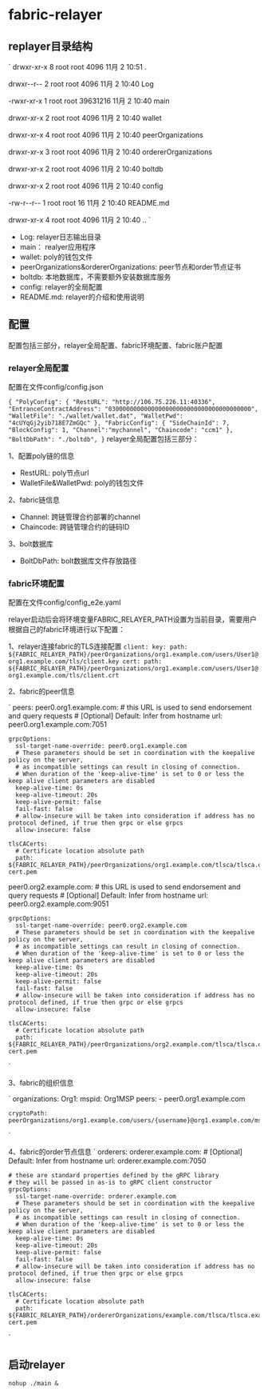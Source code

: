 # fabric-relayer

## replayer目录结构
`
drwxr-xr-x 8 root root     4096 11月  2 10:51 .

drwxr--r-- 2 root root     4096 11月  2 10:40 Log

-rwxr-xr-x 1 root root 39631216 11月  2 10:40 main

drwxr-xr-x 2 root root     4096 11月  2 10:40 wallet

drwxr-xr-x 4 root root     4096 11月  2 10:40 peerOrganizations

drwxr-xr-x 3 root root     4096 11月  2 10:40 ordererOrganizations

drwxr-xr-x 2 root root     4096 11月  2 10:40 boltdb

drwxr-xr-x 2 root root     4096 11月  2 10:40 config

-rw-r--r-- 1 root root       16 11月  2 10:40 README.md

drwxr-xr-x 4 root root     4096 11月  2 10:40 ..
`
+ Log: relayer日志输出目录
+ main： realyer应用程序
+ wallet: poly的钱包文件
+ peerOrganizations&ordererOrganizations: peer节点和order节点证书
+ boltdb: 本地数据库，不需要额外安装数据库服务
+ config: relayer的全局配置
+ README.md: relayer的介绍和使用说明

## 配置

配置包括三部分，relayer全局配置、fabric环境配置、fabric账户配置

### relayer全局配置

配置在文件config/config.json

`
{
  "PolyConfig": {
    "RestURL": "http://106.75.226.11:40336",
    "EntranceContractAddress": "0300000000000000000000000000000000000000",
    "WalletFile": "./wallet/wallet.dat",
    "WalletPwd": "4cUYqGj2yib718E7ZmGQc"
  },
  "FabricConfig": {
    "SideChainId": 7,
    "BlockConfig": 1,
    "Channel":"mychannel",
    "Chaincode": "ccm1"
  },
  "BoltDbPath": "./boltdb",
}
`
relayer全局配置包括三部分：

1、配置poly链的信息

+ RestURL: poly节点url
+ WalletFile&WalletPwd: poly的钱包文件

2、fabric链信息

+ Channel: 跨链管理合约部署的channel
+ Chaincode: 跨链管理合约的链码ID

3、bolt数据库
+ BoltDbPath: bolt数据库文件存放路径

### fabric环境配置

配置在文件config/config_e2e.yaml

relayer启动后会将环境变量FABRIC_RELAYER_PATH设置为当前目录，需要用户根据自己的fabric环境进行以下配置：

1、relayer连接fabric的TLS连接配置
`
    client:
      key:
        path: ${FABRIC_RELAYER_PATH}/peerOrganizations/org1.example.com/users/User1@org1.example.com/tls/client.key
      cert:
        path: ${FABRIC_RELAYER_PATH}/peerOrganizations/org1.example.com/users/User1@org1.example.com/tls/client.crt
`

2、fabric的peer信息

`
peers:
  peer0.org1.example.com:
    # this URL is used to send endorsement and query requests
    # [Optional] Default: Infer from hostname
    url: peer0.org1.example.com:7051

    grpcOptions:
      ssl-target-name-override: peer0.org1.example.com
      # These parameters should be set in coordination with the keepalive policy on the server,
      # as incompatible settings can result in closing of connection.
      # When duration of the 'keep-alive-time' is set to 0 or less the keep alive client parameters are disabled
      keep-alive-time: 0s
      keep-alive-timeout: 20s
      keep-alive-permit: false
      fail-fast: false
      # allow-insecure will be taken into consideration if address has no protocol defined, if true then grpc or else grpcs
      allow-insecure: false

    tlsCACerts:
      # Certificate location absolute path
      path: ${FABRIC_RELAYER_PATH}/peerOrganizations/org1.example.com/tlsca/tlsca.org1.example.com-cert.pem

  peer0.org2.example.com:
    # this URL is used to send endorsement and query requests
    # [Optional] Default: Infer from hostname
    url: peer0.org2.example.com:9051

    grpcOptions:
      ssl-target-name-override: peer0.org2.example.com
      # These parameters should be set in coordination with the keepalive policy on the server,
      # as incompatible settings can result in closing of connection.
      # When duration of the 'keep-alive-time' is set to 0 or less the keep alive client parameters are disabled
      keep-alive-time: 0s
      keep-alive-timeout: 20s
      keep-alive-permit: false
      fail-fast: false
      # allow-insecure will be taken into consideration if address has no protocol defined, if true then grpc or else grpcs
      allow-insecure: false

    tlsCACerts:
      # Certificate location absolute path
      path: ${FABRIC_RELAYER_PATH}/peerOrganizations/org2.example.com/tlsca/tlsca.org2.example.com-cert.pem
`

3、fabric的组织信息

`
organizations:
  Org1:
    mspid: Org1MSP
    peers:
      - peer0.org1.example.com

    cryptoPath:  peerOrganizations/org1.example.com/users/{username}@org1.example.com/msp

`

4、fabric的order节点信息
`
orderers:
  orderer.example.com:
    # [Optional] Default: Infer from hostname
    url: orderer.example.com:7050

    # these are standard properties defined by the gRPC library
    # they will be passed in as-is to gRPC client constructor
    grpcOptions:
      ssl-target-name-override: orderer.example.com
      # These parameters should be set in coordination with the keepalive policy on the server,
      # as incompatible settings can result in closing of connection.
      # When duration of the 'keep-alive-time' is set to 0 or less the keep alive client parameters are disabled
      keep-alive-time: 0s
      keep-alive-timeout: 20s
      keep-alive-permit: false
      fail-fast: false
      # allow-insecure will be taken into consideration if address has no protocol defined, if true then grpc or else grpcs
      allow-insecure: false

    tlsCACerts:
      # Certificate location absolute path
      path: ${FABRIC_RELAYER_PATH}/ordererOrganizations/example.com/tlsca/tlsca.example.com-cert.pem
`


## 启动relayer

`
nohup ./main &
`